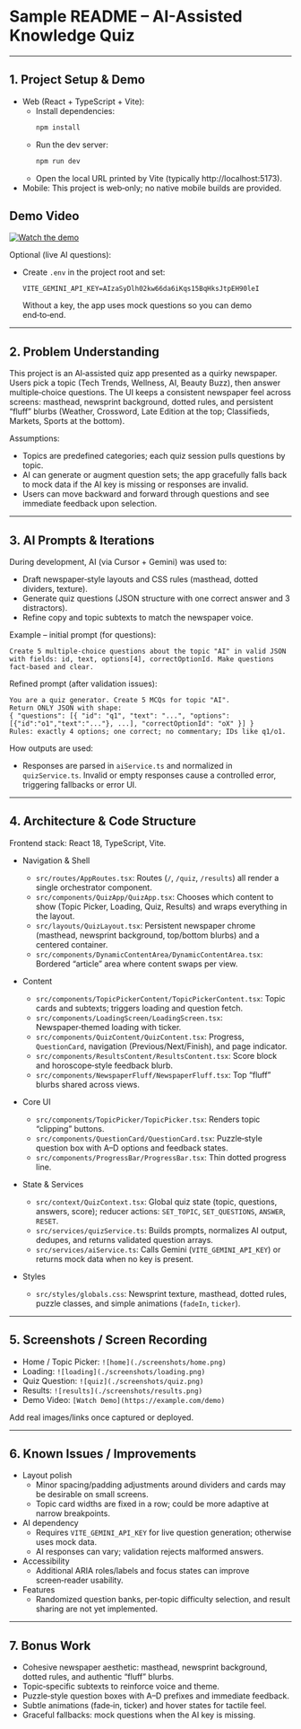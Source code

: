 # Sample README – AI-Assisted Knowledge Quiz

---

## 1. Project Setup & Demo

- Web (React + TypeScript + Vite):
  - Install dependencies:
    ```bash
    npm install
    ```
  - Run the dev server:
    ```bash
    npm run dev
    ```
  - Open the local URL printed by Vite (typically http://localhost:5173).
- Mobile: This project is web‑only; no native mobile builds are provided.

## Demo Video

[![Watch the demo](https://img.youtube.com/vi/upC0CYkDhro/0.jpg)](https://youtu.be/upC0CYkDhro)


Optional (live AI questions):
- Create `.env` in the project root and set:
  ```
  VITE_GEMINI_API_KEY=AIzaSyDlh02kw66da6iKqs15BqHksJtpEH90leI
  ```
  Without a key, the app uses mock questions so you can demo end‑to‑end.

---

## 2. Problem Understanding

This project is an AI‑assisted quiz app presented as a quirky newspaper. Users pick a topic (Tech Trends, Wellness, AI, Beauty Buzz), then answer multiple‑choice questions. The UI keeps a consistent newspaper feel across screens: masthead, newsprint background, dotted rules, and persistent “fluff” blurbs (Weather, Crossword, Late Edition at the top; Classifieds, Markets, Sports at the bottom).

Assumptions:
- Topics are predefined categories; each quiz session pulls questions by topic.
- AI can generate or augment question sets; the app gracefully falls back to mock data if the AI key is missing or responses are invalid.
- Users can move backward and forward through questions and see immediate feedback upon selection.

---

## 3. AI Prompts & Iterations

During development, AI (via Cursor + Gemini) was used to:
- Draft newspaper‑style layouts and CSS rules (masthead, dotted dividers, texture).
- Generate quiz questions (JSON structure with one correct answer and 3 distractors).
- Refine copy and topic subtexts to match the newspaper voice.

Example – initial prompt (for questions):
```text
Create 5 multiple‑choice questions about the topic "AI" in valid JSON with fields: id, text, options[4], correctOptionId. Make questions fact‑based and clear.
```

Refined prompt (after validation issues):
```text
You are a quiz generator. Create 5 MCQs for topic "AI".
Return ONLY JSON with shape:
{ "questions": [{ "id": "q1", "text": "...", "options": [{"id":"o1","text":"..."}, ...], "correctOptionId": "oX" }] }
Rules: exactly 4 options; one correct; no commentary; IDs like q1/o1.
```

How outputs are used:
- Responses are parsed in `aiService.ts` and normalized in `quizService.ts`. Invalid or empty responses cause a controlled error, triggering fallbacks or error UI.

---

## 4. Architecture & Code Structure

Frontend stack: React 18, TypeScript, Vite.

- Navigation & Shell
  - `src/routes/AppRoutes.tsx`: Routes (`/`, `/quiz`, `/results`) all render a single orchestrator component.
  - `src/components/QuizApp/QuizApp.tsx`: Chooses which content to show (Topic Picker, Loading, Quiz, Results) and wraps everything in the layout.
  - `src/layouts/QuizLayout.tsx`: Persistent newspaper chrome (masthead, newsprint background, top/bottom blurbs) and a centered container.
  - `src/components/DynamicContentArea/DynamicContentArea.tsx`: Bordered “article” area where content swaps per view.

- Content
  - `src/components/TopicPickerContent/TopicPickerContent.tsx`: Topic cards and subtexts; triggers loading and question fetch.
  - `src/components/LoadingScreen/LoadingScreen.tsx`: Newspaper‑themed loading with ticker.
  - `src/components/QuizContent/QuizContent.tsx`: Progress, `QuestionCard`, navigation (Previous/Next/Finish), and page indicator.
  - `src/components/ResultsContent/ResultsContent.tsx`: Score block and horoscope‑style feedback blurb.
  - `src/components/NewspaperFluff/NewspaperFluff.tsx`: Top “fluff” blurbs shared across views.

- Core UI
  - `src/components/TopicPicker/TopicPicker.tsx`: Renders topic “clipping” buttons.
  - `src/components/QuestionCard/QuestionCard.tsx`: Puzzle‑style question box with A–D options and feedback states.
  - `src/components/ProgressBar/ProgressBar.tsx`: Thin dotted progress line.

- State & Services
  - `src/context/QuizContext.tsx`: Global quiz state (topic, questions, answers, score); reducer actions: `SET_TOPIC`, `SET_QUESTIONS`, `ANSWER`, `RESET`.
  - `src/services/quizService.ts`: Builds prompts, normalizes AI output, dedupes, and returns validated question arrays.
  - `src/services/aiService.ts`: Calls Gemini (`VITE_GEMINI_API_KEY`) or returns mock data when no key is present.

- Styles
  - `src/styles/globals.css`: Newsprint texture, masthead, dotted rules, puzzle classes, and simple animations (`fadeIn`, `ticker`).

---

## 5. Screenshots / Screen Recording

- Home / Topic Picker: `![home](./screenshots/home.png)`
- Loading: `![loading](./screenshots/loading.png)`
- Quiz Question: `![quiz](./screenshots/quiz.png)`
- Results: `![results](./screenshots/results.png)`
- Demo Video: `[Watch Demo](https://example.com/demo)`

Add real images/links once captured or deployed.

---

## 6. Known Issues / Improvements

- Layout polish
  - Minor spacing/padding adjustments around dividers and cards may be desirable on small screens.
  - Topic card widths are fixed in a row; could be more adaptive at narrow breakpoints.
- AI dependency
  - Requires `VITE_GEMINI_API_KEY` for live question generation; otherwise uses mock data.
  - AI responses can vary; validation rejects malformed answers.
- Accessibility
  - Additional ARIA roles/labels and focus states can improve screen‑reader usability.
- Features
  - Randomized question banks, per‑topic difficulty selection, and result sharing are not yet implemented.

---

## 7. Bonus Work

- Cohesive newspaper aesthetic: masthead, newsprint background, dotted rules, and authentic “fluff” blurbs.
- Topic‑specific subtexts to reinforce voice and theme.
- Puzzle‑style question boxes with A–D prefixes and immediate feedback.
- Subtle animations (fade‑in, ticker) and hover states for tactile feel.
- Graceful fallbacks: mock questions when the AI key is missing.

